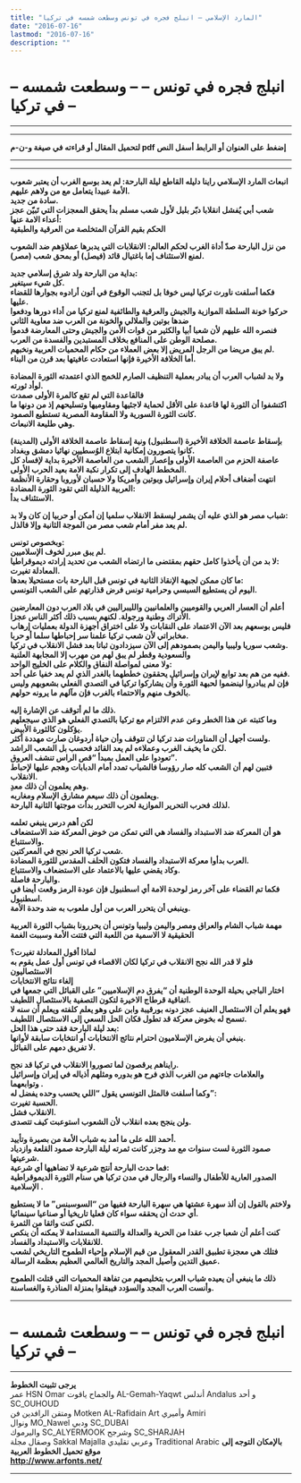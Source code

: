 ```yaml
---
title: "المارد الإسلامي – انبلج فجره في تونس وسطعت شمسه في تركيا"
date: "2016-07-16"
lastmod: "2016-07-16"
description: ""
---
```

# **– انبلج فجره في تونس – – وسطعت شمسه في تركيا –**

---

---

**لتحميل المقال أو قراءته في صيغة و-ن-م pdf إضغط على العنوان أو الرابط أسفل النص**

---



---

**انبعاث المارد الإسلامي راينا دليله القاطع ليلة البارحة: لم يعد بوسع الغرب أن يعتبر شعوب الأمة عبيدا يتعامل مع من ولاهم عليهم.  
سادة من جديد.  
شعب أبي يُفشل انقلابا دبّر بليل لأول شعب مسلم بدأ يحقق المعجزات التي تَبيّن عجز أعداء الامة عنها:  
الحكم بقيم القرآن المتخلصة من العرقية والطبقية**

**من نزل البارحة صدّ أداة الغرب لحكم العالم: الانقلابات التي يدبرها عملاؤهم ضد الشعوب لمنع الاستئناف إما باغتيال قائد (فيصل) أو بمحق شعب (مصر).**

**بداية من البارحة ولد شرق إسلامي جديد:  
كل شيء سيتغير.  
فكما أسلفت ناورت تركيا ليس خوفا بل لتجنب الوقوع في أتون أرادوه بجوارها للقضاء عليها.  
حركوا خونة السلطة الموازية والجيش والعرقية والطائفية لمنع تركيا من أداء دورها ودفعوا ضدها بوتين والملالي والخونة من العرب ضد معاوية الثاني  
فنصره الله عليهم لأن شعبا أبيا والكثير من قوات الأمن والجيش وحتى المعارضة قدموا مصلحة الوطن على المنافع بخلاف المستبدين والفسدة من العرب.  
لم يبق مريضا من الرجل المريض إلا بعض العملاء من حكام المحميات العربية ونخبهم.  
أما الخلافة الأخيرة فإنها استعادت عافيتها بعد قرن من البناء.**

**ولا بد لشباب العرب أن يبادر بعملية التنظيف الصارم للخمج الذي اعتمدته الثورة المضادة لوأد ثورته.  
فالقاعدة التي لم تقع كالمرة الأولى صمدت  
اكتشفوا أن الثورة لها قاعدة على الأقل لحماية لاجئيها ومقاوميها وتسليحهم إذ من دونها ما كانت الثورة السورية ولا المقاومة المصرية تستطيع الصمود.  
وهي طليعة الانبعاث.**

**بإسقاط عاصمة الخلافة الأخيرة (اسطنبول) ونية إسقاط عاصمة الخلافة الأولى (المدينة) كانوا يتصورون إمكانية ابتلاع الوُسطيين نهائيا دمشق وبغداد.  
عاصفة الحزم من العاصمة الأولى وإعصار الشعب من العاصمة الأخيرة بداية لإفساد كل المخطط الهادف إلى تكرار نكبة الامة بعيد الحرب الأولى.  
انتهت أضغاف أحلام إيران وإسرائيل وبوتين وأمريكا ولا حسبان لأوروبا وحقارة الأنظمة العربية الذليلة التي تقود الثورة المضادة:  
الاستئناف بدأ.**

**شباب مصر هو الذي عليه أن يشمر ليسقط الانقلاب سلميا إن أمكن أو حربيا إن كان ولا بد:  
لم يعد مفر أمام شعب مصر من الموجة الثانية وإلا فالذل.**

**وبخصوص تونس:  
لم يبق مبرر لخوف الإسلاميين.  
لا بد من أن يأخذوا كامل حقهم بمقتضى ما ارتضاه الشعب من تحديد إرادته ديموقراطيا:  
المعادلة تغيرت.  
ما كان ممكن لجبهة الإنقاذ الثانية في تونس قبل البارحة بات مستحيلا بعدها:  
اليوم لن يستطيع السبسي وحرامية تونس فرض قذارتهم على الشعب التونسي.**

**أعلم أن العسار العربي والقوميين والعلمانيين والليبراليين في بلاد العرب دون المعارضين الأتراك وطنية ورجولة. لكنهم بسبب ذلك أكثر الناس عجزا.  
فليس بوسعهم بعد الآن الاعتماد على النقابات ولا على اختراق أجهزة الدولة بعمليات إرهاب مخابراتي لأن شعب تركيا علمنا سر إحباطها سلما أو حربا.  
وشعب سوريا وليبيا واليمن بصمودهم إلى الآن سيزدادون ثباتا بعد فشل الانقلاب في تركيا.  
والسعودية وقطر لم يبق لهم من مهرب إلا المجابهة العلنية  
ولا معنى لمواصلة النفاق والكلام على الخليج الواحد:  
ففيه من هم بعد توابع لإيران وإسرائيل يحققون خططهما بالغدر الذي لم يعد خفيا على أحد.  
فإن لم يبادروا لينضموا لحبهة الثورة وأن يشاركوا تركيا في التصدي الفعلي بشعوبهم وليس بالخوف منهم والاحتماء بالغرب فإن مآلهم ما يرونه حولهم.**

**ذلك ما لم أتوقف عن الإشارة إليه.  
وما كتبته عن هذا الخطر وعن عدم الالتزام مع تركيا بالتصدي الفعلي هو الذي سيجعلهم يؤكلون كالثورة الأبيض.  
ولست أجهل أن المناورات ضد تركيا لن تتوقف وأن حياة أردوغان صارت مهددة أكثر.  
لكن ما يخيف الغرب وعملاءه لم يعد القائد فحسب بل الشعب الراشد.  
تعودوا على العمل بمبدأ “قص الراس تنشف العروق”.  
فتبين لهم أن الشعب كله صار رؤوسا فالشباب تمدد أمام الدبابات وهجم عليها لإحباط الانقلاب.  
وهم يعلمون أن ذلك معدِ.  
ويعلمون أن ذلك سيعم مشارق الإسلام ومغاربه.  
لذلك فحرب التحرير الموازية لحرب التحرر بدأت موجتها الثانية البارحة.**

**لكن أهم درس ينبغي تعلمه  
هو أن المعركة ضد الاستبداد والفساد هي التي تمكن من خوض المعركة ضد الاستضعاف والاستتباع.  
شعب تركيا الحر نجح في المعركتين.  
العرب بدأوا معركة الاستبداد والفساد فتكون الحلف المقدس للثورة المضادة.  
وكاد يقضي عليها بالاعتماد على الاستضعاف والاستتباع.  
والبارحة فاصلة.  
فكما تم القضاء على آخر رمز لوحدة الامة أي اسطنبول فإن عودة الرمز وقعت أيضا في اسطنبول.  
وينبغي أن يتحرر العرب من أول ملعوب به ضد وحدة الأمة.**

**مهمة شباب الشام والعراق ومصر واليمن وليبيا وتونس أن يحررونا بشباب الثورة العربية الحقيقية لا الاسمية من اللعبة التي فتتت الأمة وسببت الغمة**

**لماذا أقول المعادلة تغيرت؟  
فلو لا قدر الله نجح الانقلاب في تركيا لكان الاقصاء في تونس أول عمل يقوم به الاستئصاليون  
إلغاء نتائج الانتخابات  
اختار الباجي بحيلة الوحدة الوطنية أن “يفرق دم الإسلاميين” على القبائل التي جمعها في اتفاقية قرطاج الاخيرة لتكون التصفية بالاستئصال اللطيف.  
فهو يعلم أن الاستئصال العنيف عجز دونه بورقيبة وابن علي وهو يعلم كلفته ويعلم أن سنه لا تسمح له بخوض معركة قد تطول فكان الحل السعي إلى الاستئصال اللطيف.  
بعد ليلة البارحة فقد حتى هذا الحل:  
ينبغي أن يفرض الإسلاميون احترام نتائج الانتخابات أو انتخابات سابقة لأوانها.  
لا تفريق دمهم على القبائل.**

**رايناهم يرقصون لما تصوروا الانقلاب في تركيا قد نجح.  
والعلامات جاءتهم من الغرب الذي فرح هو بدوره ومثلهم أذياله في إيران وإسرائيل وتوابعهما .  
وكما أسلفت فالمثل التونسي يقول “اللي يحسب وحده يفضل له”:  
الحسبة تغيرت.  
الانقلاب فشل.  
ولن ينجح بعده انقلاب لأن الشعوب استوعبت كيف تتصدى.**

**أحمد الله على ما أمد به شباب الأمة من بصيرة وتأييد.  
صمود الثورة لست سنوات مع مد وجزر كانت ثمرته ليلة البارحة صمود القلعة وازدياد شرعيتها.  
فما حدث البارحة أنتج شرعية لا تضاهيها أي شرعية:  
الصدور العارية للأطفال والنساء والرجال في مدن تركيا هي سنام الثورة الديموقراطية الإسلامية .**

**ولاختم بالقول إن ألذ سهرة عشتها هي سهرة البارحة ففيها من “السوسبنس” ما لا يستطيع أي حدث أن يحققه سواء كان فعليا تاريخيا أو صناعيا سينمائيا.  
لكني كنت واثقا من الثمرة.  
كنت أعلم أن شعبا جرب عقدا من الحرية والعدالة والتنمية المستدامة لا يمكنه أن ينكص للانقلابات والاستبداد والفساد.  
فتلك هي معجزة تطبيق القدر المعقول من قيم الإسلام وإحياء الطموح التاريخي لشعب عميق التدين وأصيل المجد والتاريخ العالمي العظيم بعظمة الرسالة.**

**ذلك ما ينبغي أن يعيده شباب العرب بتخليصهم من تفاهة المحميات التي قتلت الطموح وأنست العرب المجد والسؤدد فيبقلوا بمنزلة المناذرة والغساسنة.**

---

# **– انبلج فجره في تونس – – وسطعت شمسه في تركيا –**

---

**يرجى تثبيت الخطوط**   
 عمر HSN Omar  والجماح ياقوت AL-Gemah-Yaqwt  أندلس Andalus  و أحد SC\_OUHOUD  
 ومتقن الرافدين فن Motken AL-Rafidain Art  وأميري Amiri   
 ونوال MO\_Nawel  ودبي SC\_DUBAI   
 واليرموك SC\_ALYERMOOK  وشرجح SC\_SHARJAH   
 وصقال مجلة Sakkal Majalla وعربي تقليدي Traditional Arabic  **بالإمكان التوجه إلى موقع تحميل الخطوط العربية  
 http://www.arfonts.net/**

---

###